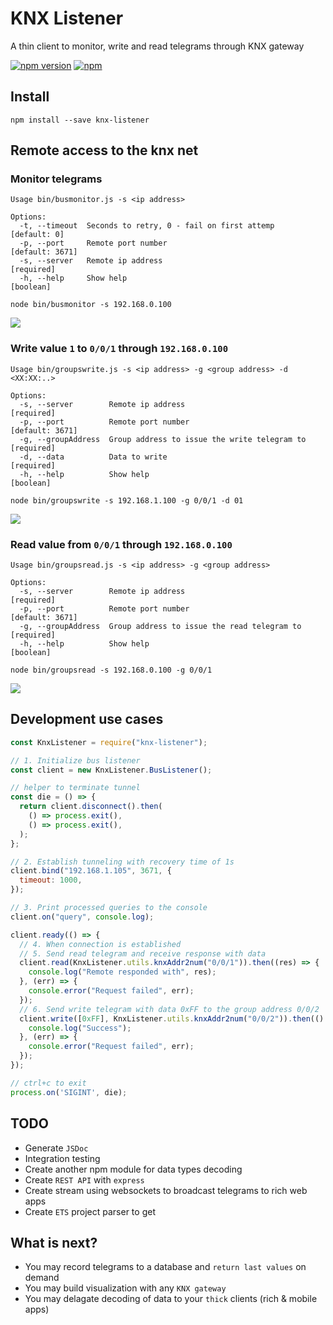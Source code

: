 # KNX Listener
A thin client to monitor, write and read telegrams through KNX gateway

[![npm version](https://badge.fury.io/js/knx-listener.svg)](https://badge.fury.io/js/knx-listener) [![npm](https://img.shields.io/npm/l/express.svg)]()

## Install
```
npm install --save knx-listener
```
## Remote access to the knx net
### Monitor telegrams
```
Usage bin/busmonitor.js -s <ip address>

Options:
  -t, --timeout  Seconds to retry, 0 - fail on first attemp         [default: 0]
  -p, --port     Remote port number                              [default: 3671]
  -s, --server   Remote ip address                                    [required]
  -h, --help     Show help                                             [boolean]
```
```
node bin/busmonitor -s 192.168.0.100
```
![](http://i.giphy.com/26xBuNRYG1nGUnj3O.gif)

### Write value `1` to `0/0/1` through `192.168.0.100`
```
Usage bin/groupswrite.js -s <ip address> -g <group address> -d <XX:XX:..>

Options:
  -s, --server        Remote ip address                               [required]
  -p, --port          Remote port number                         [default: 3671]
  -g, --groupAddress  Group address to issue the write telegram to    [required]
  -d, --data          Data to write                                   [required]
  -h, --help          Show help                                        [boolean]
```
```
node bin/groupswrite -s 192.168.1.100 -g 0/0/1 -d 01
```
![](http://i.giphy.com/26xBvwQEv3gKYdRp6.gif)

### Read value from `0/0/1` through `192.168.0.100`
```
Usage bin/groupsread.js -s <ip address> -g <group address>

Options:
  -s, --server        Remote ip address                               [required]
  -p, --port          Remote port number                         [default: 3671]
  -g, --groupAddress  Group address to issue the read telegram to     [required]
  -h, --help          Show help                                        [boolean]
```
```
node bin/groupsread -s 192.168.0.100 -g 0/0/1
```
![](http://i.giphy.com/l3q2Yr9ZgyRYYQBva.gif)

## Development use cases
```js
const KnxListener = require("knx-listener");

// 1. Initialize bus listener
const client = new KnxListener.BusListener();

// helper to terminate tunnel
const die = () => {
  return client.disconnect().then(
    () => process.exit(),
    () => process.exit(),
  );
};

// 2. Establish tunneling with recovery time of 1s
client.bind("192.168.1.105", 3671, {
  timeout: 1000,
});

// 3. Print processed queries to the console
client.on("query", console.log);

client.ready(() => {
  // 4. When connection is established
  // 5. Send read telegram and receive response with data
  client.read(KnxListener.utils.knxAddr2num("0/0/1")).then((res) => {
    console.log("Remote responded with", res);
  }, (err) => {
    console.error("Request failed", err);
  });
  // 6. Send write telegram with data 0xFF to the group address 0/0/2
  client.write([0xFF], KnxListener.utils.knxAddr2num("0/0/2")).then(() => {
    console.log("Success");
  }, (err) => {
    console.error("Request failed", err);
  });
});

// ctrl+c to exit
process.on('SIGINT', die);
```

## TODO
* Generate `JSDoc`
* Integration testing
* Create another npm module for data types decoding
* Create `REST API` with `express`
* Create stream using websockets to broadcast telegrams to rich web apps
* Create `ETS` project parser to get

## What is next?
* You may record telegrams to a database and `return last values` on demand
* You may build visualization with any `KNX gateway`
* You may delagate decoding of data to your `thick` clients (rich & mobile apps)
